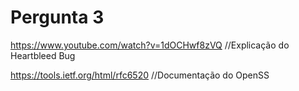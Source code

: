 # Pergunta 3

https://www.youtube.com/watch?v=1dOCHwf8zVQ //Explicação do Heartbleed Bug

https://tools.ietf.org/html/rfc6520 //Documentação do OpenSS
